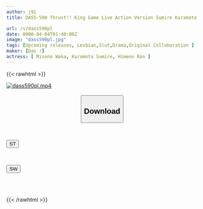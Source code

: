```yaml
---
author: j91
title: DASS-590 Thrust!! King Game Live Action Version Sumire Kuramoto Waka Misono Ran Himeno

url: /v/dass590pl
date: 0000-04-04T01:40:00Z
image: "dass590pl.jpg"
tags: [Upcoming releases, Lesbian,Slut,Drama,Original Collaboration	]
maker: [Das !]
actress: [ Misono Waka, Kuramoto Sumire, Himeno Ran ]
---
```



{{< rawhtml >}}

<div class="video" data-videoid="pending_link.html">
    <a href="javascript:;">
        <img src="/v/dass590pl/dass590pl.jpg" width="WIDTH" height="HEIGHT" alt="dass590pl.mp4" loading="lazy">
    </a>
</div>

<script type="text/javascript" src="https://j91.asia/asset/on-demand-pend.js"></script>

<br>
  <link rel="stylesheet" href="https://j91.asia/asset/bs5.css">
  
  <center>
  <button class="btn btn-primary" type="button" data-bs-toggle="collapse" data-bs-target=".multi-collapse" aria-expanded="false" aria-controls="multiCollapseExample1 multiCollapseExample2"><h2>Download</h2></button></center>
</p>
<div class="row">
  <div class="col">
    <div class="collapse multi-collapse" id="multiCollapseExample1">
      <div class="card card-body">
	      	      <br>
<div class="buttons">  
<p><a href="https://j91.asia/pending_link.html" target="_blank"><button class="btn-hover color-3"><i class="fa fa-download"></i> ST</button></a></p></div>
    </div>
  </div>
</div>
  <div class="col">
    <div class="collapse multi-collapse" id="multiCollapseExample2">
      <div class="card card-body">
	      <br>
<div class="buttons">
<p><a href="https://j91.asia/pending_link.html" target="_blank"><button class="btn-hover color-2"><i class="fa fa-download"></i> SW</button></a></p></div>
<br><br>
      </div>
    </div>
  </div>
</div>

{{< /rawhtml >}}